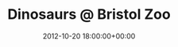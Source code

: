 ---
date: 2012-10-20 18:00:00+00:00
layout: album
title: Dinosaurs @ Bristol Zoo
categories: 
- other
- days-out
photoset: 72157644711672653
flickimg: 13997856629
---